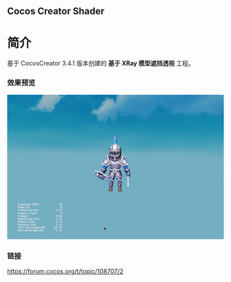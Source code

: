 ## Cocos Creator Shader

# 简介
基于 CocosCreator 3.4.1 版本创建的 **基于 XRay 模型遮挡透视** 工程。

### 效果预览
![image](../../gif/202203/2022030301.gif)

### 链接
https://forum.cocos.org/t/topic/108707/2